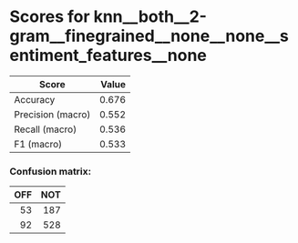 # Scores for knn__both__2-gram__finegrained__none__none__sentiment_features__none
|      Score      |Value|
|-----------------|----:|
|Accuracy         |0.676|
|Precision (macro)|0.552|
|Recall (macro)   |0.536|
|F1 (macro)       |0.533|

### Confusion matrix:
|OFF|NOT|
|--:|--:|
| 53|187|
| 92|528|
